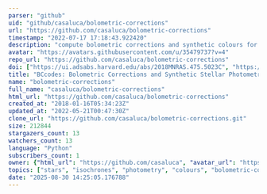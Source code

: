```yaml
---
parser: "github"
uid: "github/casaluca/bolometric-corrections"
url: "https://github.com/casaluca/bolometric-corrections"
timestamp: "2022-07-17 17:18:43.922420"
description: "compute bolometric corrections and synthetic colours for input values of stellar parameters"
avatar: "https://avatars.githubusercontent.com/u/35479737?v=4"
repo_url: "https://github.com/casaluca/bolometric-corrections"
doi: ["https://ui.adsabs.harvard.edu/abs/2018MNRAS.475.5023C", "https://ui.adsabs.harvard.edu/abs/2014MNRAS.444..392C", "https://ui.adsabs.harvard.edu/abs/2018ascl.soft05022C/abstract"]
title: "BCcodes: Bolometric Corrections and Synthetic Stellar Photometry"
name: "bolometric-corrections"
full_name: "casaluca/bolometric-corrections"
html_url: "https://github.com/casaluca/bolometric-corrections"
created_at: "2018-01-16T05:34:23Z"
updated_at: "2022-05-21T00:47:30Z"
clone_url: "https://github.com/casaluca/bolometric-corrections.git"
size: 212844
stargazers_count: 13
watchers_count: 13
language: "Python"
subscribers_count: 1
owner: {"html_url": "https://github.com/casaluca", "avatar_url": "https://avatars.githubusercontent.com/u/35479737?v=4", "login": "casaluca", "type": "User"}
topics: ["stars", "isochrones", "photometry", "colours", "bolometric-corrections", "synthetic-colours", "astronomy", "astrophysics"]
date: "2025-08-30 14:25:05.176788"
---
```

